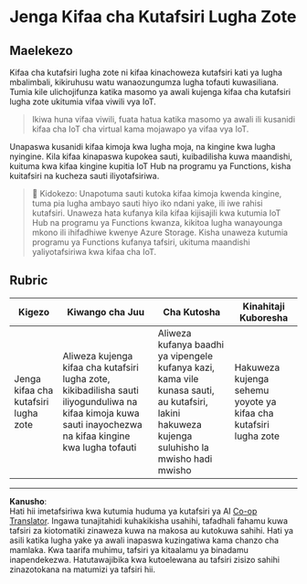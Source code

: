 <!--
CO_OP_TRANSLATOR_METADATA:
{
  "original_hash": "701f4a4466f9309b6e1d863077df0c06",
  "translation_date": "2025-08-27T21:35:44+00:00",
  "source_file": "6-consumer/lessons/4-multiple-language-support/assignment.md",
  "language_code": "sw"
}
-->
# Jenga Kifaa cha Kutafsiri Lugha Zote

## Maelekezo

Kifaa cha kutafsiri lugha zote ni kifaa kinachoweza kutafsiri kati ya lugha mbalimbali, kikiruhusu watu wanaozungumza lugha tofauti kuwasiliana. Tumia kile ulichojifunza katika masomo ya awali kujenga kifaa cha kutafsiri lugha zote ukitumia vifaa viwili vya IoT.

> Ikiwa huna vifaa viwili, fuata hatua katika masomo ya awali ili kusanidi kifaa cha IoT cha virtual kama mojawapo ya vifaa vya IoT.

Unapaswa kusanidi kifaa kimoja kwa lugha moja, na kingine kwa lugha nyingine. Kila kifaa kinapaswa kupokea sauti, kuibadilisha kuwa maandishi, kuituma kwa kifaa kingine kupitia IoT Hub na programu ya Functions, kisha kuitafsiri na kucheza sauti iliyotafsiriwa.

> 💁 Kidokezo: Unapotuma sauti kutoka kifaa kimoja kwenda kingine, tuma pia lugha ambayo sauti hiyo iko ndani yake, ili iwe rahisi kutafsiri. Unaweza hata kufanya kila kifaa kijisajili kwa kutumia IoT Hub na programu ya Functions kwanza, kikitoa lugha wanayounga mkono ili ihifadhiwe kwenye Azure Storage. Kisha unaweza kutumia programu ya Functions kufanya tafsiri, ukituma maandishi yaliyotafsiriwa kwa kifaa cha IoT.

## Rubric

| Kigezo | Kiwango cha Juu | Cha Kutosha | Kinahitaji Kuboresha |
| ------- | --------------- | ----------- | -------------------- |
| Jenga kifaa cha kutafsiri lugha zote | Aliweza kujenga kifaa cha kutafsiri lugha zote, kikibadilisha sauti iliyogunduliwa na kifaa kimoja kuwa sauti inayochezwa na kifaa kingine kwa lugha tofauti | Aliweza kufanya baadhi ya vipengele kufanya kazi, kama vile kunasa sauti, au kutafsiri, lakini hakuweza kujenga suluhisho la mwisho hadi mwisho | Hakuweza kujenga sehemu yoyote ya kifaa cha kutafsiri lugha zote |

---

**Kanusho**:  
Hati hii imetafsiriwa kwa kutumia huduma ya kutafsiri ya AI [Co-op Translator](https://github.com/Azure/co-op-translator). Ingawa tunajitahidi kuhakikisha usahihi, tafadhali fahamu kuwa tafsiri za kiotomatiki zinaweza kuwa na makosa au kutokuwa sahihi. Hati ya asili katika lugha yake ya awali inapaswa kuzingatiwa kama chanzo cha mamlaka. Kwa taarifa muhimu, tafsiri ya kitaalamu ya binadamu inapendekezwa. Hatutawajibika kwa kutoelewana au tafsiri zisizo sahihi zinazotokana na matumizi ya tafsiri hii.